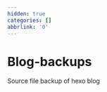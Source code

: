 ```yaml
---
hidden: true
categories: []
abbrlink: '0'
---
```




# Blog-backups

Source file backup of hexo blog
